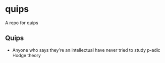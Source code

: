 # quips
A repo for quips

## Quips
- Anyone who says they're an intellectual have never tried to study p-adic Hodge theory
